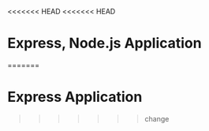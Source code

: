 <<<<<<< HEAD
<<<<<<< HEAD
# Express, Node.js Application

=======
# Express Application
>>>>>>> change
